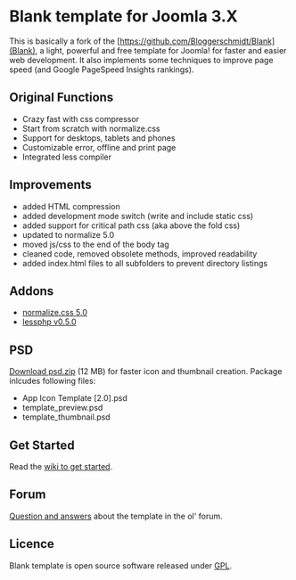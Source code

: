 # Blank template for Joomla 3.X

This is basically a fork of the [https://github.com/Bloggerschmidt/Blank](Blank), a light, powerful and free template for Joomla!
for faster and easier web development. It also implements some techniques to improve page speed (and Google PageSpeed Insights rankings).

## Original Functions

* Crazy fast with css compressor
* Start from scratch with normalize.css
* Support for desktops, tablets and phones
* Customizable error, offline and print page
* Integrated less compiler

## Improvements

* added HTML compression
* added development mode switch (write and include static css)
* added support for critical path css (aka above the fold css)
* updated to normalize 5.0
* moved js/css to the end of the body tag
* cleaned code, removed obsolete methods, improved readability
* added index.html files to all subfolders to prevent directory listings


## Addons 

* [normalize.css 5.0](http://necolas.github.com/normalize.css/)
* [lessphp v0.5.0](https://github.com/leafo/lessphp)

## PSD

[Download psd.zip](http://itr.im/psd) (12 MB) for faster icon and thumbnail creation. Package inlcudes following files:

* App Icon Template [2.0].psd
* template_preview.psd
* template_thumbnail.psd

## Get Started

Read the [wiki to get started](https://github.com/Bloggerschmidt/Blank-Template/wiki/Getting-started).

## Forum

[Question and answers](http://old.blank.vc/) about the template in the ol' forum.

## Licence

Blank template is open source software released under [GPL](http://www.gnu.org/licenses/gpl-2.0.txt).

